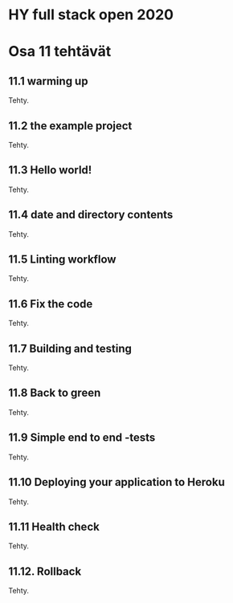 # HY full stack open 2020

# Osa 11 tehtävät

## 11.1 warming up

Tehty.

## 11.2 the example project

Tehty.

## 11.3 Hello world!

Tehty.

## 11.4 date and directory contents

Tehty.

## 11.5 Linting workflow

Tehty.

## 11.6 Fix the code

Tehty.

## 11.7 Building and testing

Tehty.

## 11.8 Back to green

Tehty.

## 11.9 Simple end to end -tests

Tehty.

## 11.10 Deploying your application to Heroku

Tehty.

## 11.11 Health check

Tehty.

## 11.12. Rollback

Tehty.

